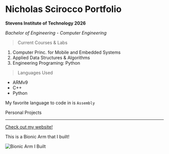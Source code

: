 # Nicholas Scirocco Portfolio

**Stevens Institute of Technology 2026**

*Bachelor of Engineering - Computer Engineering*

> Current Courses & Labs

1. Computer Princ. for Mobile and Embedded Systems
2. Applied Data Structures & Algorithms
3. Engineering Programing: Python
   
> Languages Used
- ARMv9
- C++
- Python

My favorite language to code in is `Assembly`

Personal Projects

---

[Check out my website!](https://sites.google.com/stevens.edu/nicholas-scirocco-site?usp=sharing)

This is a Bionic Arm that I built!

![Bionic Arm I Built](https://github.com/user-attachments/assets/e59b179b-f95a-4c20-ae14-d926d54fc584)





